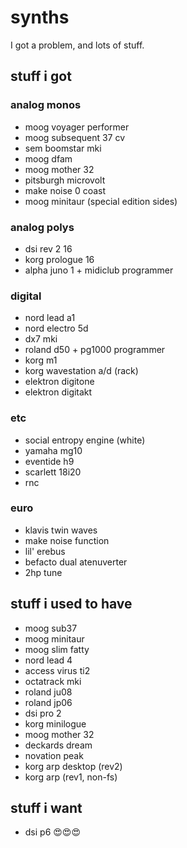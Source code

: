 # synths
I got a problem, and lots of stuff.

## stuff i got

### analog monos

* moog voyager performer
* moog subsequent 37 cv
* sem boomstar mki
* moog dfam
* moog mother 32
* pitsburgh microvolt
* make noise 0 coast
* moog minitaur (special edition sides)

### analog polys

* dsi rev 2 16
* korg prologue 16
* alpha juno 1 + midiclub programmer

### digital

* nord lead a1
* nord electro 5d
* dx7 mki
* roland d50 + pg1000 programmer
* korg m1
* korg wavestation a/d (rack)
* elektron digitone
* elektron digitakt

### etc

* social entropy engine (white)
* yamaha mg10
* eventide h9
* scarlett 18i20
* rnc

### euro

* klavis twin waves
* make noise function
* lil' erebus
* befacto dual atenuverter
* 2hp tune

## stuff i used to have

* moog sub37
* moog minitaur
* moog slim fatty
* nord lead 4
* access virus ti2
* octatrack mki
* roland ju08
* roland jp06
* dsi pro 2
* korg minilogue
* moog mother 32
* deckards dream
* novation peak
* korg arp desktop (rev2)
* korg arp (rev1, non-fs)

## stuff i want

* dsi p6 😍😍😍
